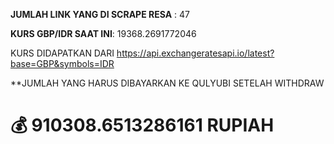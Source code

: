 
**JUMLAH LINK YANG DI SCRAPE RESA** : 47

**KURS GBP/IDR SAAT INI**: 19368.2691772046

KURS DIDAPATKAN DARI https://api.exchangeratesapi.io/latest?base=GBP&symbols=IDR

**JUMLAH YANG HARUS DIBAYARKAN KE QULYUBI SETELAH WITHDRAW 

# 💰 910308.6513286161 RUPIAH
